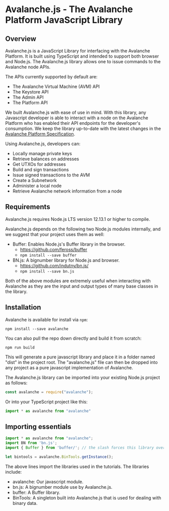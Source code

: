 # Avalanche.js - The Avalanche Platform JavaScript Library

## Overview

Avalanche.js is a JavaScript Library for interfacing with the Avalanche Platform. It is built using TypeScript and intended to support both browser and Node.js. The Avalanche.js library allows one to issue commands to the Avalanche node APIs. 

The APIs currently supported by default are:

  * The Avalanche Virtual Machine (AVM) API
  * The Keystore API
  * The Admin API
  * The Platform API

We built Avalanche.js with ease of use in mind. With this library, any Javascript developer is able to interact with a node on the Avalanche Platform who has enabled their API endpoints for the developer's consumption. We keep the library up-to-date with the latest changes in the [Avalanche Platform Specification](https://docs.ava.network). 

  Using Avalanche.js, developers can:

  * Locally manage private keys
  * Retrieve balances on addresses
  * Get UTXOs for addresses
  * Build and sign transactions
  * Issue signed transactions to the AVM
  * Create a Subnetwork
  * Administer a local node
  * Retrieve Avalanche network information from a node

## Requirements

Avalanche.js requires Node.js LTS version 12.13.1 or higher to compile. 

Avalanche.js depends on the following two Node.js modules internally, and we suggest that your project uses them as well:

 * Buffer: Enables Node.js's Buffer library in the browser.
    * https://github.com/feross/buffer
    * `npm install --save buffer`
 * BN.js: A bignumber library for Node.js and browser.
    * https://github.com/indutny/bn.js/
    * `npm install --save bn.js`

Both of the above modules are extremely useful when interacting with Avalanche as they are the input and output types of many base classes in the library. 

## Installation 

Avalanche is available for install via `npm`:

`npm install --save avalanche`

You can also pull the repo down directly and build it from scratch:

`npm run build`

This will generate a pure javascript library and place it in a folder named "dist" in the project root. The "avalanche.js" file can then be dropped into any project as a pure javascript implementation of Avalanche.

The Avalanche.js library can be imported into your existing Node.js project as follows:

```js
const avalanche = require("avalanche");
```
Or into your TypeScript project like this:

```js
import * as avalanche from "avalanche"
```

## Importing essentials

```js
import * as avalanche from "avalanche";
import BN from 'bn.js';
import { Buffer } from 'buffer/'; // the slash forces this library over native Node.js Buffer

let bintools = avalanche.BinTools.getInstance();
```

The above lines import the libraries used in the tutorials. The libraries include:
  
  * avalanche: Our javascript module.
  * bn.js: A bignumber module use by Avalanche.js.
  * buffer: A Buffer library.
  * BinTools: A singleton built into Avalanche.js that is used for dealing with binary data.
